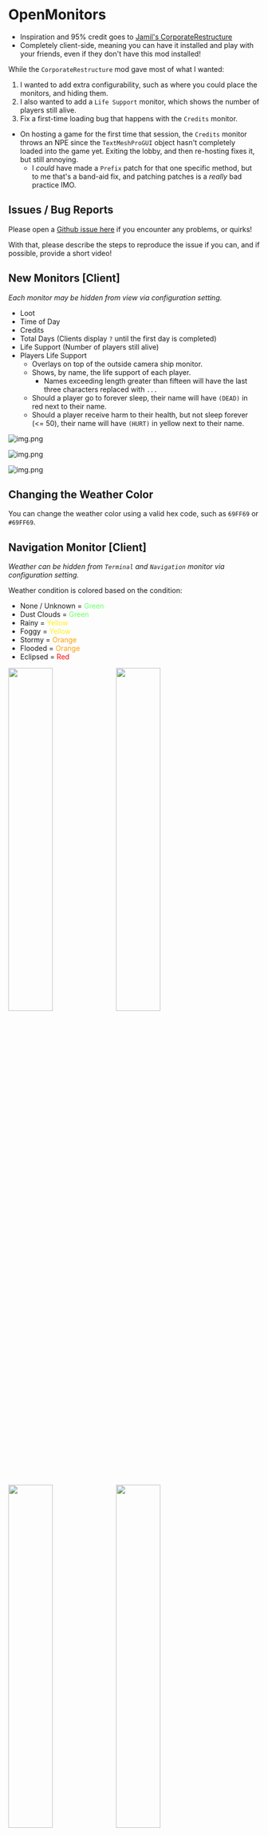 # OpenMonitors

- Inspiration and 95% credit goes
  to [Jamil's CorporateRestructure](https://thunderstore.io/c/lethal-company/p/Jamil/Corporate_Restructure/)
- Completely client-side, meaning you can have it installed and play with your friends, even if they don't have this
  mod installed!

While the `CorporateRestructure` mod gave most of what I wanted:

1. I wanted to add extra configurability, such as where you could place the monitors, and hiding them.
2. I also wanted to add a `Life Support` monitor, which shows the number of players still alive.
3. Fix a first-time loading bug that happens with the `Credits` monitor.

- On hosting a game for the first time that session, the `Credits` monitor throws an NPE since the `TextMeshProGUI`
  object hasn't completely loaded into the game yet. Exiting the lobby, and then re-hosting fixes it, but still
  annoying.
    - I _could_ have made a `Prefix` patch for that one specific method, but to me that's a band-aid fix, and patching
      patches is a _really_ bad practice IMO.

## Issues / Bug Reports

Please open a [Github issue here](https://github.com/julian-perge/LC_OpenMonitors/issues) if you encounter any problems,
or quirks!

With that, please describe the steps to reproduce the issue if you can, and if possible, provide a short video!

## New Monitors [Client]

_Each monitor may be hidden from view via configuration setting._

- Loot
- Time of Day
- Credits
- Total Days (Clients display `?` until the first day is completed)
- Life Support (Number of players still alive)
- Players Life Support
    - Overlays on top of the outside camera ship monitor.
    - Shows, by name, the life support of each player.
        - Names exceeding length greater than fifteen will have the last three characters replaced with `...`
    - Should a player go to forever sleep, their name will have `(DEAD)` in red next to their name.
    - Should a player receive harm to their health, but not sleep forever (<= 50), their name will have `(HURT)` in
      yellow next to their name.

![img.png](https://imgur.com/v5hdqpF.png)

![img.png](https://imgur.com/d2Dts7I.png)

![img.png](https://imgur.com/tuK5cED.png)

## Changing the Weather Color

You can change the weather color using a valid hex code, such as `69FF69` or `#69FF69`. 

## Navigation Monitor [Client]

_Weather can be hidden from `Terminal` and `Navigation` monitor via configuration setting._

Weather condition is colored based on the condition:

- None / Unknown = <span style="color:#69FF69;">Green</span>
- Dust Clouds = <span style="color:#69FF69;">Green</span>
- Rainy = <span style="color:#FFF01C;">Yellow</span>
- Foggy = <span style="color:#FFF01C;">Yellow</span>
- Stormy = <span style="color:#FF9B00;">Orange</span>
- Flooded = <span style="color:#FF9B00;">Orange</span>
- Eclipsed = <span style="color:#FF0000;">Red</span>

<img src="https://imgur.com/vsYq94q.png" width="42%" height="42%" />
<img src="https://imgur.com/ohZKRTg.png" width="42%" height="42%" />
<img src="https://imgur.com/Qtzn8O6.png" width="42%" height="42%" />
<img src="https://imgur.com/t0DhrAo.png" width="42%" height="42%" />

## Monitor Layout

`1`: PROFIT QUOTA

`2`: DEADLINE

`3`: CAMERA INSIDE SHIP

- This slot is not a possible choice for the new monitors, because it's the camera inside the ship, which I'd rather
  not touch for now.
- If you set a monitor to use slot 3, that monitor will revert back to it's default slot position.

`4`: LIFE SUPPORT

`5`: LOOT

`6`: TIME

`7`: DAY

`8`: CREDITS

| 5 | 6 | 7     | 8 |
|---|---|-------|---|
| 1 | 2 | ~~3~~ | 4 |
